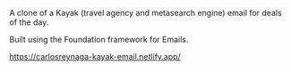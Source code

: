 A clone of a Kayak (travel agency and metasearch engine) email for deals of the day.

Built using the Foundation framework for Emails.

https://carlosreynaga-kayak-email.netlify.app/

